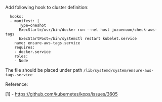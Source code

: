 Add following hook to cluster definition:
```
  hooks:
  - manifest: |
      Type=oneshot                    
      ExecStart=/usr/bin/docker run --net host jozuenoon/check-aws-tags
      ExecStartPost=/bin/systemctl restart kubelet.service
    name: ensure-aws-tags.service
    requires:
    - docker.service
    roles:
    - Node
```

The file should be placed under path `/lib/systemd/system/ensure-aws-tags.service`

Reference:

[1] - https://github.com/kubernetes/kops/issues/3605